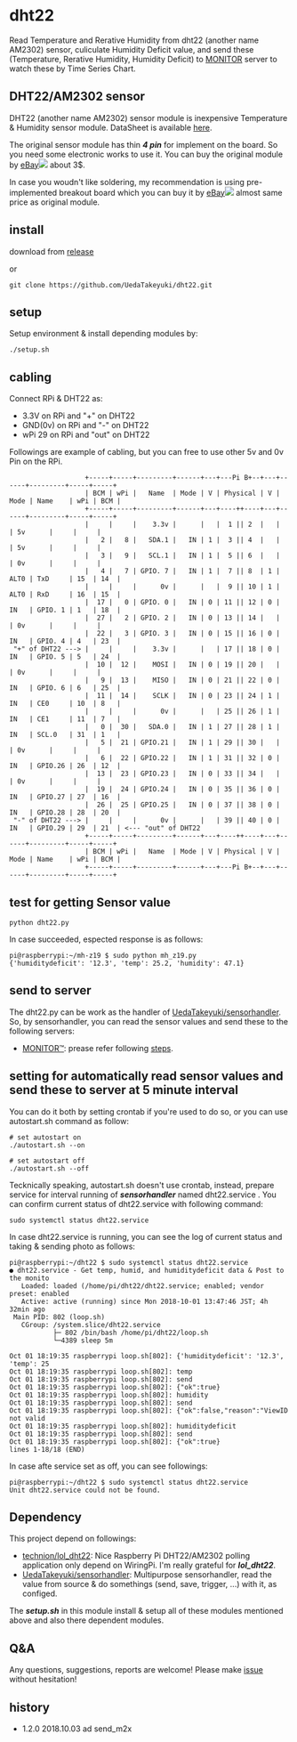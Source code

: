 # dht22
Read Temperature and Rerative Humidity from dht22 (another name AM2302) sensor, culiculate Humidity Deficit value, and send these (Temperature, Rerative Humidity, Humidity Deficit) to [MONITOR](https://monitor.uedasoft.com) server to watch these by Time Series Chart.

## DHT22/AM2302 sensor

DHT22 (another name AM2302) sensor module is inexpensive Temperature & Humidity sensor module. DataSheet is available [here](https://www.sparkfun.com/datasheets/Sensors/Temperature/DHT22.pdf).

The original sensor module has thin ***4 pin*** for implement on the board. So you need some electronic works to use it. You can buy the original module by <a target="_self" href="http://rover.ebay.com/rover/1/711-53200-19255-0/1?icep_ff3=2&pub=5575391936&toolid=10001&campid=5338390482&customid=&icep_item=181922128912&ipn=psmain&icep_vectorid=229466&kwid=902099&mtid=824&kw=lg">eBay</a><img style="text-decoration:none;border:0;padding:0;margin:0;" src="http://rover.ebay.com/roverimp/1/711-53200-19255-0/1?ff3=2&pub=5575391936&toolid=10001&campid=5338390482&customid=&item=181922128912&mpt=[CACHEBUSTER]"> about 3$.

In case you woudn't like soldering, my recommendation is using pre-implemented breakout board which you can buy it by <a target="_self" href="http://rover.ebay.com/rover/1/711-53200-19255-0/1?icep_ff3=2&pub=5575391936&toolid=10001&campid=5338390482&customid=&icep_item=191964438524&ipn=psmain&icep_vectorid=229466&kwid=902099&mtid=824&kw=lg">eBay</a><img style="text-decoration:none;border:0;padding:0;margin:0;" src="http://rover.ebay.com/roverimp/1/711-53200-19255-0/1?ff3=2&pub=5575391936&toolid=10001&campid=5338390482&customid=&item=191964438524&mpt=[CACHEBUSTER]"> almost same price as original module.

## install
download from [release](https://github.com/UedaTakeyuki/dht22/releases)

or 

```
git clone https://github.com/UedaTakeyuki/dht22.git
```

## setup
Setup environment & install depending modules by:

```
./setup.sh 
```

## cabling
Connect RPi & DHT22 as:

- 3.3V on RPi and "+" on DHT22
- GND(0v) on RPi and "-" on DHT22
- wPi 29 on RPi and "out" on DHT22 

Followings are example of cabling, but you can free to use other 5v and 0v Pin on the RPi. 

```
                   +-----+-----+---------+------+---+---Pi B+--+---+------+---------+-----+-----+
                   | BCM | wPi |   Name  | Mode | V | Physical | V | Mode | Name    | wPi | BCM |
                   +-----+-----+---------+------+---+----++----+---+------+---------+-----+-----+
                   |     |     |    3.3v |      |   |  1 || 2  |   |      | 5v      |     |     |
                   |   2 |   8 |   SDA.1 |   IN | 1 |  3 || 4  |   |      | 5v      |     |     |
                   |   3 |   9 |   SCL.1 |   IN | 1 |  5 || 6  |   |      | 0v      |     |     |
                   |   4 |   7 | GPIO. 7 |   IN | 1 |  7 || 8  | 1 | ALT0 | TxD     | 15  | 14  |
                   |     |     |      0v |      |   |  9 || 10 | 1 | ALT0 | RxD     | 16  | 15  |
                   |  17 |   0 | GPIO. 0 |   IN | 0 | 11 || 12 | 0 | IN   | GPIO. 1 | 1   | 18  |
                   |  27 |   2 | GPIO. 2 |   IN | 0 | 13 || 14 |   |      | 0v      |     |     |
                   |  22 |   3 | GPIO. 3 |   IN | 0 | 15 || 16 | 0 | IN   | GPIO. 4 | 4   | 23  |
 "+" of DHT22 ---> |     |     |    3.3v |      |   | 17 || 18 | 0 | IN   | GPIO. 5 | 5   | 24  |
                   |  10 |  12 |    MOSI |   IN | 0 | 19 || 20 |   |      | 0v      |     |     |
                   |   9 |  13 |    MISO |   IN | 0 | 21 || 22 | 0 | IN   | GPIO. 6 | 6   | 25  |
                   |  11 |  14 |    SCLK |   IN | 0 | 23 || 24 | 1 | IN   | CE0     | 10  | 8   |
                   |     |     |      0v |      |   | 25 || 26 | 1 | IN   | CE1     | 11  | 7   |
                   |   0 |  30 |   SDA.0 |   IN | 1 | 27 || 28 | 1 | IN   | SCL.0   | 31  | 1   |
                   |   5 |  21 | GPIO.21 |   IN | 1 | 29 || 30 |   |      | 0v      |     |     |
                   |   6 |  22 | GPIO.22 |   IN | 1 | 31 || 32 | 0 | IN   | GPIO.26 | 26  | 12  |
                   |  13 |  23 | GPIO.23 |   IN | 0 | 33 || 34 |   |      | 0v      |     |     |
                   |  19 |  24 | GPIO.24 |   IN | 0 | 35 || 36 | 0 | IN   | GPIO.27 | 27  | 16  |
                   |  26 |  25 | GPIO.25 |   IN | 0 | 37 || 38 | 0 | IN   | GPIO.28 | 28  | 20  |
 "-" of DHT22 ---> |     |     |      0v |      |   | 39 || 40 | 0 | IN   | GPIO.29 | 29  | 21  | <--- "out" of DHT22
                   +-----+-----+---------+------+---+----++----+---+------+---------+-----+-----+
                   | BCM | wPi |   Name  | Mode | V | Physical | V | Mode | Name    | wPi | BCM |
                   +-----+-----+---------+------+---+---Pi B+--+---+------+---------+-----+-----+
```


## test for getting Sensor value

```
python dht22.py
```

In case succeeded, espected response is as follows:

```
pi@raspberrypi:~/mh-z19 $ sudo python mh_z19.py
{'humiditydeficit': '12.3', 'temp': 25.2, 'humidity': 47.1}
```

## send to server

The dht22.py can be work as the handler of [UedaTakeyuki/sensorhandler](https://github.com/UedaTakeyuki/sensorhandler). So, by sensorhandler, you can read the sensor values and send these to the following servers:

- [MONITOR™](https://monitor.uedasoft.com/): prease refer following [steps](send_monitor.md). 


## setting for automatically read sensor values and send these to server at 5 minute interval

You can do it both by setting crontab if you're used to do so, or you can use autostart.sh command as follow:


```
# set autostart on
./autostart.sh --on

# set autostart off
./autostart.sh --off
```

Tecknically speaking, autostart.sh doesn't use crontab, instead, prepare service for interval running of ***sensorhandler*** named dht22.service .
You can confirm current status of dht22.service with following command:

```
sudo systemctl status dht22.service
```

In case dht22.service is running, you can see the log of current status and taking & sending photo as follows:
```
pi@raspberrypi:~/dht22 $ sudo systemctl status dht22.service 
● dht22.service - Get temp, humid, and humiditydeficit data & Post to the monito
   Loaded: loaded (/home/pi/dht22/dht22.service; enabled; vendor preset: enabled
   Active: active (running) since Mon 2018-10-01 13:47:46 JST; 4h 32min ago
 Main PID: 802 (loop.sh)
   CGroup: /system.slice/dht22.service
           ├─ 802 /bin/bash /home/pi/dht22/loop.sh
           └─4389 sleep 5m

Oct 01 18:19:35 raspberrypi loop.sh[802]: {'humiditydeficit': '12.3', 'temp': 25
Oct 01 18:19:35 raspberrypi loop.sh[802]: temp
Oct 01 18:19:35 raspberrypi loop.sh[802]: send
Oct 01 18:19:35 raspberrypi loop.sh[802]: {"ok":true}
Oct 01 18:19:35 raspberrypi loop.sh[802]: humidity
Oct 01 18:19:35 raspberrypi loop.sh[802]: send
Oct 01 18:19:35 raspberrypi loop.sh[802]: {"ok":false,"reason":"ViewID not valid
Oct 01 18:19:35 raspberrypi loop.sh[802]: humiditydeficit
Oct 01 18:19:35 raspberrypi loop.sh[802]: send
Oct 01 18:19:35 raspberrypi loop.sh[802]: {"ok":true}
lines 1-18/18 (END)
```

In case afte service set as off, you can see followings:
```
pi@raspberrypi:~/dht22 $ sudo systemctl status dht22.service
Unit dht22.service could not be found.
```

## Dependency
This project depend on followings:

- [technion/lol_dht22](https://github.com/technion/lol_dht22): Nice Raspberry Pi DHT22/AM2302 polling application only depend on WiringPi. I'm really grateful for ***lol_dht22***.
- [UedaTakeyuki/sensorhandler](https://github.com/UedaTakeyuki/sensorhandler): Multipurpose sensorhandler, read the value from source & do somethings (send, save, trigger, ...) with it, as configed.

The ***setup.sh*** in this module install & setup all of these modules mentioned above and also there dependent modules.

## Q&A
Any questions, suggestions, reports are welcome! Please make [issue](https://github.com/UedaTakeyuki/dht22/issues) without hesitation! 

## history
- 1.2.0  2018.10.03  ad send_m2x
